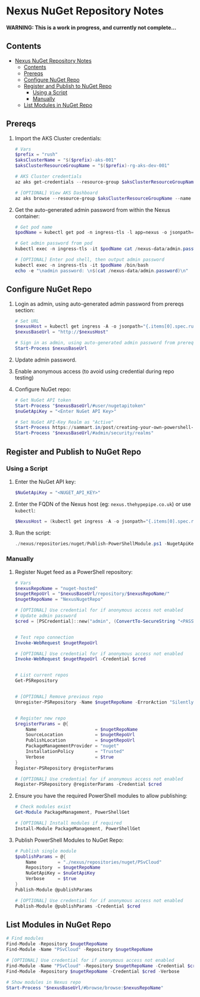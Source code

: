 # Nexus NuGet Repository Notes

**WARNING: This is a work in progress, and currently not complete...**

## Contents

- [Nexus NuGet Repository Notes](#nexus-nuget-repository-notes)
  - [Contents](#contents)
  - [Prereqs](#prereqs)
  - [Configure NuGet Repo](#configure-nuget-repo)
  - [Register and Publish to NuGet Repo](#register-and-publish-to-nuget-repo)
    - [Using a Script](#using-a-script)
    - [Manually](#manually)
  - [List Modules in NuGet Repo](#list-modules-in-nuget-repo)

## Prereqs

1. Import the AKS Cluster credentials:

    ```powershell
    # Vars
    $prefix = "rush"
    $aksClusterName = "$($prefix)-aks-001"
    $aksClusterResourceGroupName = "$($prefix)-rg-aks-dev-001"

    # AKS Cluster credentials
    az aks get-credentials --resource-group $aksClusterResourceGroupName --name $aksClusterName --overwrite-existing

    # [OPTIONAL] View AKS Dashboard
    az aks browse --resource-group $aksClusterResourceGroupName --name $aksClusterName
    ```

1. Get the auto-generated admin password from within the Nexus container:

    ```powershell
    # Get pod name
    $podName = kubectl get pod -n ingress-tls -l app=nexus -o jsonpath="{.items[0].metadata.name}"

    # Get admin password from pod
    kubectl exec -n ingress-tls -it $podName cat /nexus-data/admin.password

    # [OPTIONAL] Enter pod shell, then output admin password
    kubectl exec -n ingress-tls -it $podName /bin/bash
    echo -e "\nadmin password: \n$(cat /nexus-data/admin.password)\n"
    ```

## Configure NuGet Repo

1. Login as admin, using auto-generated admin password from prereqs section:

    ```powershell
    # Set URL
    $nexusHost = kubectl get ingress -A -o jsonpath="{.items[0].spec.rules[0].host}"
    $nexusBaseUrl = "http://$nexusHost"

    # Sign in as admin, using auto-generated admin password from prereqs section
    Start-Process $nexusBaseUrl
    ```

1. Update admin password.
1. Enable anonymous access (to avoid using credential during repo testing)
1. Configure NuGet repo:

    ```powershell
    # Get NuGet API token
    Start-Process "$nexusBaseUrl/#user/nugetapitoken"
    $nuGetApiKey = "<Enter NuGet API Key>"

    # Set NuGet API-Key Realm as "Active"
    Start-Process https://sammart.in/post/creating-your-own-powershell-repository-with-nexus-3/
    Start-Process "$nexusBaseUrl/#admin/security/realms"
    ```

## Register and Publish to NuGet Repo

### Using a Script

1. Enter the NuGet API key:

    ```powershell
    $NuGetApiKey = "<NUGET_API_KEY>"
    ```

1. Enter the FQDN of the Nexus host (eg: `nexus.thehypepipe.co.uk`) or use `kubectl`:

    ```powershell
    $NexusHost = (kubectl get ingress -A -o jsonpath="{.items[0].spec.rules[0].host}")
    ```

1. Run the script:

    ```powershell
    ./nexus/repositories/nuget/Publish-PowerShellModule.ps1 -NugetApiKey $NuGetApiKey -NexusHost $NexusHost
    ```

### Manually

1. Register Nuget feed as a PowerShell repository:

    ```powershell
    # Vars
    $nexusRepoName = "nuget-hosted"
    $nugetRepoUrl = "$nexusBaseUrl/repository/$nexusRepoName/"
    $nugetRepoName = "NexusNugetRepo"

    # [OPTIONAL] Use credential for if anonymous access not enabled
    # Update admin password
    $cred = [PSCredential]::new("admin", (ConvertTo-SecureString "<PASSWORD>" -AsPlainText -Force))


    # Test repo connection
    Invoke-WebRequest $nugetRepoUrl

    # [OPTIONAL] Use credential for if anonymous access not enabled
    Invoke-WebRequest $nugetRepoUrl -Credential $cred


    # List current repos
    Get-PSRepository


    # [OPTIONAL] Remove previous repo
    Unregister-PSRepository -Name $nugetRepoName -ErrorAction "SilentlyContinue"


    # Register new repo
    $registerParams = @{
        Name                      = $nugetRepoName
        SourceLocation            = $nugetRepoUrl
        PublishLocation           = $nugetRepoUrl
        PackageManagementProvider = "nuget"
        InstallationPolicy        = "Trusted"
        Verbose                   = $true
    }
    Register-PSRepository @registerParams

    # [OPTIONAL] Use credential for if anonymous access not enabled
    Register-PSRepository @registerParams -Credential $cred
    ```

1. Ensure you have the required PowerShell modules to allow publishing:

    ```powershell
    # Check modules exist
    Get-Module PackageManagement, PowerShellGet

    # [OPTIONAL] Install modules if required
    Install-Module PackageManagement, PowerShellGet
    ```

1. Publish PowerShell Modules to NuGet Repo:

    ```powershell
    # Publish single module
    $publishParams = @{
        Name        = "./nexus/repositories/nuget/PSvCloud"
        Repository  = $nugetRepoName
        NuGetApiKey = $nuGetApiKey
        Verbose     = $true
    }
    Publish-Module @publishParams

    # [OPTIONAL] Use credential for if anonymous access not enabled
    Publish-Module @publishParams -Credential $cred
    ```

## List Modules in NuGet Repo

```powershell
# Find modules
Find-Module -Repository $nugetRepoName
Find-Module -Name "PSvCloud" -Repository $nugetRepoName

# [OPTIONAL] Use credential for if anonymous access not enabled
Find-Module -Name "PSvCloud" -Repository $nugetRepoName -Credential $cred -Verbose
Find-Module -Repository $nugetRepoName -Credential $cred -Verbose

# Show modules in Nexus repo
Start-Process "$nexusBaseUrl/#browse/browse:$nexusRepoName"
```
